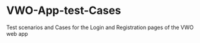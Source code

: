 # VWO-App-test-Cases
Test scenarios and Cases for the Login and Registration pages of the VWO web app
